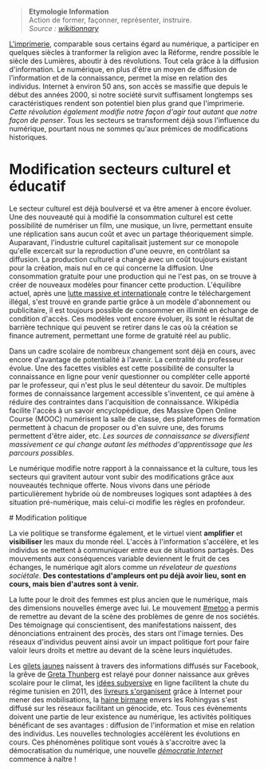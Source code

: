 
> **Etymologie Information**  
Action de former, façonner, représenter, instruire.  
*Source : [wikitionnary](https://fr.wiktionary.org/wiki/formo#la)*


[L'imprimerie](https://www.senat.fr/rap/r97-331-1/r97-331-11.html), comparable sous certains égard au numérique, a participer en quelques siècles à tranformer la religion avec la Réforme, rendre possible le siècle des Lumières, aboutir à des révolutions. Tout cela grâce à la diffusion d'information. Le numérique, en plus d'être un moyen de diffusion de l'information et de la connaissance, permet la mise en relation des individus. Internet à environ 50 ans, son accès se massifie que depuis le début des années 2000, si notre société survit suffisament longtemps ses caractéristiques rendent son potentiel bien plus grand que l'imprimerie. *Cette révolution également modifie notre façon d'agir tout autant que notre façon de penser*. Tous les secteurs se transforment déjà sous l'influence du numérique, pourtant nous ne sommes qu'aux prémices de modifications historiques.

# Modification secteurs culturel et éducatif

Le secteur culturel est déjà boulversé et va être amener à encore évoluer. Une des nouveauté qui à modifié la consommation culturel est cette possibilité de numériser un film, une musique, un livre, permettant ensuite une réplication sans aucun coût et avec un partage théoriquement simple. Auparavant, l'industrie culturel capitalisait justement sur ce monopole qu'elle excercait sur la reproduction d'une oeuvre, en contrôlant sa diffusion. La production culturel a changé avec un coût toujours existant pour la création, mais nul en ce qui concerne la diffusion. Une consommation gratuite pour une production qui ne l'est pas, on se trouve à créer de nouveaux modèles pour financer cette production. L'équilibre actuel, après une [lutte massive et internationale](https://www.lesinrocks.com/2016/07/03/actualite/actualite/megaupload-regnait-internet/) contre le téléchargement illégal, s'est trouvé en grande partie grâce à un modèle d'abonnement ou publicitaire, il est toujours possible de consommer en illimité en échange de condition d'accès. Ces modèles vont encore évoluer, ils sont le résultat de barrière technique qui peuvent se retirer dans le cas où la création se finance autrement, permettant une forme de gratuité réel au public.

Dans un cadre scolaire de nombreux changement sont déjà en cours, avec encore d'avantage de potentialité à l'avenir. La centralité du professeur évolue. Une des facettes visibles est cette possibilité de consulter la connaissance en ligne pour venir questionner ou compléter celle apporté par le professeur, qui n'est plus le seul détenteur du savoir. De multiples formes de connaissance largement accessible s'inventent, ce qui amène à réduire des contraintes dans l'acquisition de connaissance. Wikipédia facilite l'accès à un savoir encyclopédique, des Massive Open Online Course (MOOC) numérisent la salle de classe, des plateformes de formation permettent à chacun de proposer ou d'en suivre une, des forums permettent d'être aider, etc.
*Les sources de connaissance se diversifient massivement ce qui change autant les méthodes d'apprentissage que les parcours possibles*.


Le numérique modifie notre rapport à la connaissance et la culture, tous les secteurs qui gravitent autour vont subir des modifications grâce aux nouveautés technique offerte. Nous vivons dans une période particulièrement hybride où de nombreuses logiques sont adaptées à des situation pré-numérique, mais celui-ci modifie les règles en profondeur.

# Modification politique

La vie politique se transforme également, et le virtuel vient **amplifier** et **visibiliser** les maux du monde réel. L'accès à l'information s'accélère, et les individus se mettent à communiquer entre eux de situations partagés. Des mouvements aux conséquences variable deviennent le fruit de ces échanges, le numérique agit alors comme un *révelateur de questions sociétale*.
**Des contestations d'ampleurs ont pu déjà avoir lieu, sont en cours, mais bien d'autres sont à venir.**

La lutte pour le droit des femmes est plus ancien que le numérique, mais des dimensions nouvelles émerge avec lui. Le mouvement [#metoo](https://fr.wikipedia.org/wiki/Mouvement_MeToo) a permis de remettre au devant de la scène des problèmes de genre de nos sociétés. Des témoignage qui conscientisent, des manifestations naissent, des dénonciations entrainent des procès, des stars ont l'image ternies. Des réseaux d'individus peuvent ainsi avoir un impact politique fort pour faire valoir leurs droits et mettre au devant de la scène leurs inquiétudes.

Les [gilets jaunes](https://www.leparisien.fr/politique/il-y-a-un-an-la-gronde-des-gilets-jaunes-naissait-sur-facebook-et-en-une-du-parisien-16-10-2019-8173938.php) naissent à travers des informations diffusés sur Facebook, la grêve de [Greta Thunberg](https://www.novethic.fr/actualite/environnement/climat/isr-rse/greve-pour-le-climat-comment-greta-thnuberg-est-parvenu-a-mobiliser-les-foules-alors-que-beaucoup-d-autres-avant-elles-ont-echoue-146958.html) est relayé pour donner naissance aux grêves scolaire pour le climat, les [idées subversive]((https://journals.openedition.org/anneemaghreb/1288#ftn82)) en ligne facilitent la chute du régime tunisien en 2011, des [livreurs s'organisent](https://www.youtube.com/watch?v=OyCVb8Mq8PU) grâce à Internet pour mener des mobilisations, la [haine birmane](https://www.letemps.ch/monde/facebook-haine-immoderee-rohingyas) envers les Rohingyas s'est diffusé sur les réseaux facilitant un génocide, etc.
Tous ces évènements doivent une partie de leur existence au numérique, les activités politiques bénéficant de ses avantages : diffusion de l'information et mise en relation des individus. Les nouvelles technologies accélèrent les évolutions en cours.
Ces phénomènes politique sont voués à s'accroitre avec la démocratisation du numérique, une nouvelle *[démocratie Internet](https://www.cairn.info/revue-transversalites-2012-3-page-65.htm)* commence à naître !
